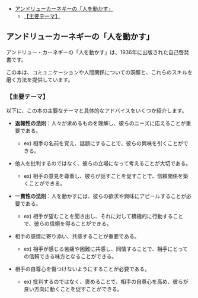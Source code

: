 


- [アンドリューカーネギーの「人を動かす」](#アンドリューカーネギーの人を動かす)
  - [【主要テーマ】](#主要テーマ)



## アンドリューカーネギーの「人を動かす」

アンドリュー・カーネギーの「人を動かす」は、1936年に出版された自己啓発書です。

この本は、コミュニケーションや人間関係についての洞察と、これらのスキルを磨く方法を提供しています。

### 【主要テーマ】

以下に、この本の主要なテーマと具体的なアドバイスをいくつか紹介します。

- **返報性の法則**：人々が求めるものを理解し、彼らのニーズに応えることが重要である。
  - ex) 相手の名前を覚え、話題にすることで、彼らの興味を引くことができる。

- 他人を批判するのではなく、彼らの立場になって考えることが大切である。
  - ex) 相手の意見を尊重し、彼らが話すことを促すことで、信頼関係を築くことができる。

- **一貫性の法則**：人を動かすには、彼らの欲求や興味にアピールすることが必要である。
  - ex) 相手が望むことを聞き出し、それに対して積極的に行動することで、彼らの信頼を得ることができる。

- 相手の感情に寄り添い、共感することが重要である。
  - ex) 相手が感じる苦痛や困難に共感し、同情することで、相手にとっての信頼できる味方となることができる。

- 相手の自尊心を傷つけないようにすることが必要である。
  - ex) 批判するのではなく、褒めることで、相手の自尊心を高め、彼らが良い方向に動くことを促すことができる。




